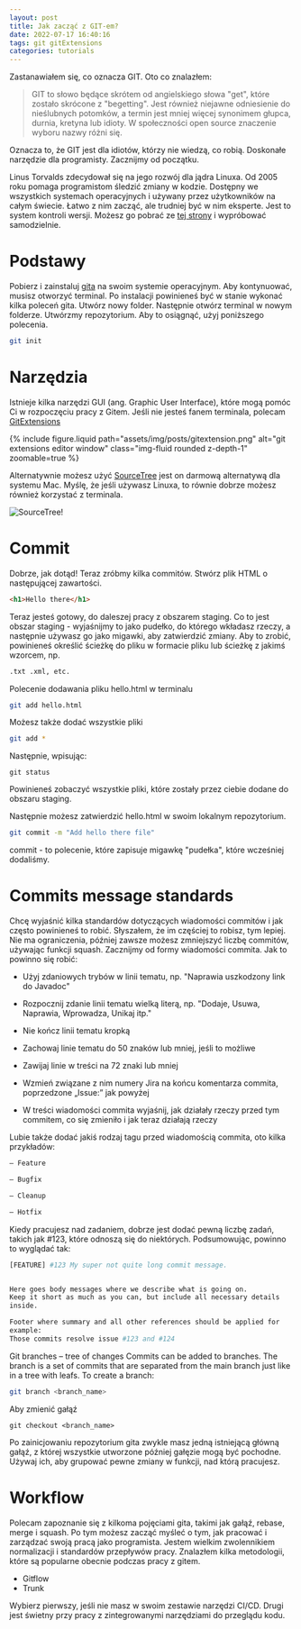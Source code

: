 ```yaml
---
layout: post
title: Jak zacząć z GIT-em?
date: 2022-07-17 16:40:16
tags: git gitExtensions
categories: tutorials
---
```



Zastanawiałem się, co oznacza GIT. Oto co znalazłem:

> GIT to słowo będące skrótem od angielskiego słowa "get", które zostało skrócone z "begetting".
> Jest również niejawne odniesienie do nieślubnych potomków, 
> a termin jest mniej więcej synonimem głupca, durnia, kretyna lub idioty. W społeczności open source znaczenie wyboru nazwy różni się.

Oznacza to, że GIT jest dla idiotów, którzy nie wiedzą, co robią. Doskonałe narzędzie dla programisty. Zacznijmy od początku.

Linus Torvalds zdecydował się na jego rozwój dla jądra Linuxa. Od 2005 roku pomaga programistom śledzić zmiany w kodzie. Dostępny we wszystkich systemach operacyjnych i używany przez użytkowników na całym świecie. Łatwo z nim zacząć, ale trudniej być w nim eksperte. Jest to system kontroli wersji. Możesz go pobrać ze [tej strony](https://git-scm.com/downloads) i wypróbować samodzielnie.

# Podstawy

Pobierz i zainstaluj [gita](https://git-scm.com/downloads) na swoim systemie operacyjnym.
Aby kontynuować, musisz otworzyć terminal.
Po instalacji powinieneś być w stanie wykonać kilka poleceń gita.
Utwórz nowy folder. Następnie otwórz terminal w nowym folderze.
Utwórzmy repozytorium. Aby to osiągnąć, użyj poniższego polecenia.

```bash
git init
```

# Narzędzia

Istnieje kilka narzędzi GUI (ang. Graphic User Interface), które mogą pomóc Ci w rozpoczęciu pracy z Gitem.
Jeśli nie jesteś fanem terminala, polecam [GitExtensions](https://gitextensions.github.io/)

<div class="col-sm mt-3 mt-md-0">
    {% include figure.liquid path="assets/img/posts/gitextension.png" alt="git extensions editor window" class="img-fluid rounded z-depth-1" zoomable=true %}
</div>

Alternatywnie możesz użyć [SourceTree](https://www.sourcetreeapp.com/) jest on darmową alternatywą dla systemu Mac. Myślę, że jeśli używasz Linuxa, to równie dobrze możesz również korzystać z terminala.

![SourceTree!](https://wac-cdn.atlassian.com/dam/jcr:580c367b-c240-453d-aa18-c7ced44324f9/hero-mac-screenshot.png?cdnVersion=651)

# Commit 
Dobrze, jak dotąd! Teraz zróbmy kilka commitów. Stwórz plik HTML o następującej zawartości.

```html
<h1>Hello there</h1>
```

Teraz jesteś gotowy, do daleszej pracy z obszarem staging.
Co to jest obszar staging - wyjaśnijmy to jako pudełko, do którego wkładasz rzeczy, a następnie używasz go jako migawki, aby zatwierdzić zmiany.
Aby to zrobić, powinieneś określić ścieżkę do pliku w formacie pliku lub ścieżkę z jakimś wzorcem, np.

```bash
.txt .xml, etc.
```

Polecenie dodawania pliku hello.html w terminalu

```bash
git add hello.html
```

Możesz także dodać wszystkie pliki

```bash
git add *
```

Następnie, wpisując:

```
git status
```
 
Powinieneś zobaczyć wszystkie pliki, które zostały przez ciebie dodane do obszaru staging.

Następnie możesz zatwierdzić hello.html w swoim lokalnym repozytorium.
```bash
git commit -m "Add hello there file"
```

commit - to polecenie, które zapisuje migawkę "pudełka", które wcześniej dodaliśmy.

# Commits message standards

Chcę wyjaśnić kilka standardów dotyczących wiadomości commitów i jak często powinieneś to robić. Słyszałem, że im częściej to robisz, tym lepiej. Nie ma ograniczenia, później zawsze możesz zmniejszyć liczbę commitów, używając funkcji squash. Zacznijmy od formy wiadomości commita. Jak to powinno się robić:

- Użyj zdaniowych trybów w linii tematu, np. "Naprawia uszkodzony link do Javadoc"

- Rozpocznij zdanie linii tematu wielką literą, np. "Dodaje, Usuwa, Naprawia,  Wprowadza, Unikaj itp."

- Nie kończ linii tematu kropką

- Zachowaj linie tematu do 50 znaków lub mniej, jeśli to możliwe

- Zawijaj linie w treści na 72 znaki lub mniej

- Wzmień związane z nim numery Jira na końcu komentarza commita, poprzedzone „Issue:” jak powyżej

- W treści wiadomości commita wyjaśnij, jak działały rzeczy przed tym commitem, co się zmieniło i jak teraz działają rzeczy

Lubie także dodać jakiś rodzaj tagu przed wiadomością commita, oto kilka przykładów:


```bash
– Feature

– Bugfix

– Cleanup

– Hotfix
```

Kiedy pracujesz nad zadaniem, dobrze jest dodać pewną liczbę zadań, takich jak #123, które odnoszą się do niektórych. Podsumowując, powinno to wyglądać tak:

```bash
[FEATURE] #123 My super not quite long commit message. 


Here goes body messages where we describe what is going on.
Keep it short as much as you can, but include all necessary details 
inside.

Footer where summary and all other references should be applied for
example: 
Those commits resolve issue #123 and #124
```


Git branches – tree of changes
Commits can be added to branches. The branch is a set of commits that are separated from the main branch just like in a tree with leafs. To create a branch:

```bash
git branch <branch_name>
```

Aby zmienić gałąź

```
git checkout <branch_name> 
```

Po zainicjowaniu repozytorium gita zwykle masz jedną istniejącą główną gałąź, z której wszystkie utworzone później gałęzie mogą być pochodne. Używaj ich, aby grupować pewne zmiany w funkcji, nad którą pracujesz.

# Workflow

Polecam zapoznanie się z kilkoma pojęciami gita, takimi jak gałąź, rebase, merge i squash. Po tym możesz zacząć myśleć o tym, jak pracować i zarządzać swoją pracą jako programista. Jestem wielkim zwolennikiem normalizacji i standardów przepływów pracy. Znalazłem kilka metodologii, które są popularne obecnie podczas pracy z gitem.

- Gitflow
- Trunk

Wybierz pierwszy, jeśli nie masz w swoim zestawie narzędzi CI/CD. Drugi jest świetny przy pracy z zintegrowanymi narzędziami do przeglądu kodu.